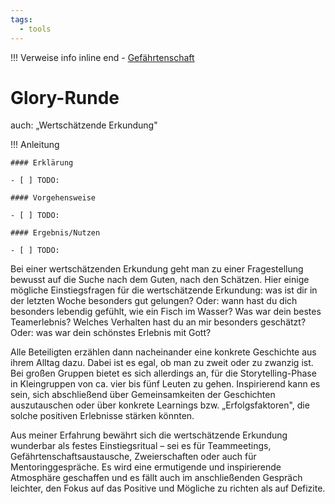 ```yaml
---
tags:
  - tools
---
```


!!! Verweise info inline end
    - [Gefährtenschaft](../themen/gefaehrtenschaft.md)

# Glory-Runde

auch: „Wertschätzende Erkundung"


!!! Anleitung

    #### Erklärung

    - [ ] TODO:

    #### Vorgehensweise

    - [ ] TODO:

    #### Ergebnis/Nutzen

    - [ ] TODO:


Bei einer wertschätzenden Erkundung geht man zu einer Fragestellung bewusst auf die Suche nach dem Guten, nach den Schätzen. Hier einige mögliche Einstiegsfragen für die wertschätzende Erkundung: was ist dir in der letzten Woche besonders gut gelungen? Oder: wann hast du dich besonders lebendig gefühlt, wie ein Fisch im Wasser? Was war dein bestes Teamerlebnis? Welches Verhalten hast du an mir besonders geschätzt? Oder: was war dein schönstes Erlebnis mit Gott?

Alle Beteiligten erzählen dann nacheinander eine konkrete Geschichte aus ihrem Alltag dazu. Dabei ist es egal, ob man zu zweit oder zu zwanzig ist. Bei großen Gruppen bietet es sich allerdings an, für die Storytelling-Phase in Kleingruppen von ca. vier bis fünf Leuten zu gehen. Inspirierend kann es sein, sich abschließend über Gemeinsamkeiten der Geschichten auszutauschen oder über konkrete Learnings bzw. „Erfolgsfaktoren", die solche positiven Erlebnisse stärken könnten.

Aus meiner Erfahrung bewährt sich die wertschätzende Erkundung wunderbar als festes Einstiegsritual – sei es für Teammeetings, Gefährtenschaftsaustausche, Zweierschaften oder auch für Mentoringgespräche. Es wird eine ermutigende und inspirierende Atmosphäre geschaffen und es fällt auch im anschließenden Gespräch leichter, den Fokus auf das Positive und Mögliche zu richten als auf Defizite.